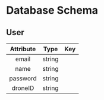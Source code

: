 # Database Schema

## User
|Attribute|Type|Key| 
|:-:|:-:|:-:|
|email|string|
|name|string|
|password|string|
|droneID|string|